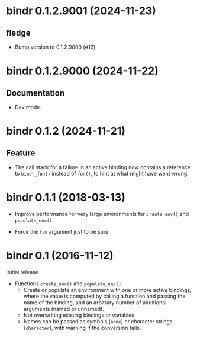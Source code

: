 <!-- NEWS.md is maintained by https://fledge.cynkra.com, contributors should not edit this file -->

# bindr 0.1.2.9001 (2024-11-23)

## fledge

  - Bump version to 0.1.2.9000 (#12).


# bindr 0.1.2.9000 (2024-11-22)

## Documentation

  - Dev mode.


# bindr 0.1.2 (2024-11-21)

## Feature

- The call stack for a failure in an active binding now contains a reference to `bindr_fun()` instead of `fun()`, to hint at what might have went wrong.


# bindr 0.1.1 (2018-03-13)

- Improve performance for very large environments for `create_env()` and `populate_env()`.

- Force the `fun` argument just to be sure.


# bindr 0.1 (2016-11-12)

Initial release.

- Functions `create_env()` and `populate_env()`.
    - Create or populate an environment with one or more active bindings, where the value is computed by calling a function and passing the name of the binding, and an arbitrary number of additional arguments (named or unnamed).
    - Not overwriting existing bindings or variables.
    - Names can be passed as symbols (`name`) or character strings (`character`), with warning if the conversion fails.
